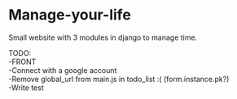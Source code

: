 # Manage-your-life
Small website with 3 modules in django to manage time.

TODO:</br>
-FRONT </br>
-Connect with a google account </br>
-Remove global_url from main.js in todo_list :( (form.instance.pk?) </br>
-Write test </br>
